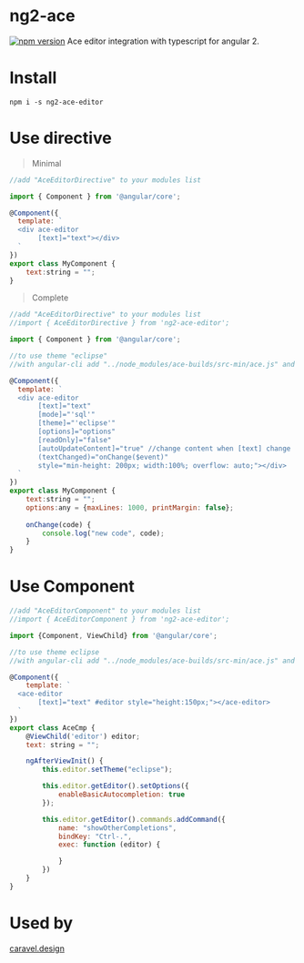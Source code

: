 # ng2-ace

[![npm version](https://badge.fury.io/js/ng2-ace-editor.svg)](https://www.npmjs.com/package/ng2-ace-editor) 
Ace editor integration with typescript for angular 2.

# Install
`npm i -s ng2-ace-editor`

# Use directive

> Minimal

```js
//add "AceEditorDirective" to your modules list

import { Component } from '@angular/core';

@Component({
  template: `
  <div ace-editor
       [text]="text"></div>
  `
})
export class MyComponent {
    text:string = "";
}
```

> Complete

```js
//add "AceEditorDirective" to your modules list
//import { AceEditorDirective } from 'ng2-ace-editor';

import { Component } from '@angular/core';

//to use theme "eclipse"
//with angular-cli add "../node_modules/ace-builds/src-min/ace.js" and "../node_modules/ace-builds/src-min/theme-eclipse.js" to "scripts" var into the file angular-cli.json

@Component({
  template: `
  <div ace-editor
       [text]="text"
       [mode]="'sql'"
       [theme]="'eclipse'"
       [options]="options"
       [readOnly]="false"
       [autoUpdateContent]="true" //change content when [text] change
       (textChanged)="onChange($event)"
       style="min-height: 200px; width:100%; overflow: auto;"></div>
  `
})
export class MyComponent {
    text:string = "";
    options:any = {maxLines: 1000, printMargin: false};
    
    onChange(code) {
        console.log("new code", code);
    }
}
```

# Use Component

```js
//add "AceEditorComponent" to your modules list
//import { AceEditorComponent } from 'ng2-ace-editor';

import {Component, ViewChild} from '@angular/core';

//to use theme eclipse
//with angular-cli add "../node_modules/ace-builds/src-min/ace.js" and "../node_modules/ace-builds/src-min/theme-eclipse.js" to "scripts" var into the file angular-cli.json

@Component({
    template: `
  <ace-editor
       [text]="text" #editor style="height:150px;"></ace-editor>
  `
})
export class AceCmp {
    @ViewChild('editor') editor;
    text: string = "";

    ngAfterViewInit() {
        this.editor.setTheme("eclipse");

        this.editor.getEditor().setOptions({
            enableBasicAutocompletion: true
        });

        this.editor.getEditor().commands.addCommand({
            name: "showOtherCompletions",
            bindKey: "Ctrl-.",
            exec: function (editor) {

            }
        })
    }
}
```

# Used by
[caravel.design](https://www.caravel.design) 
